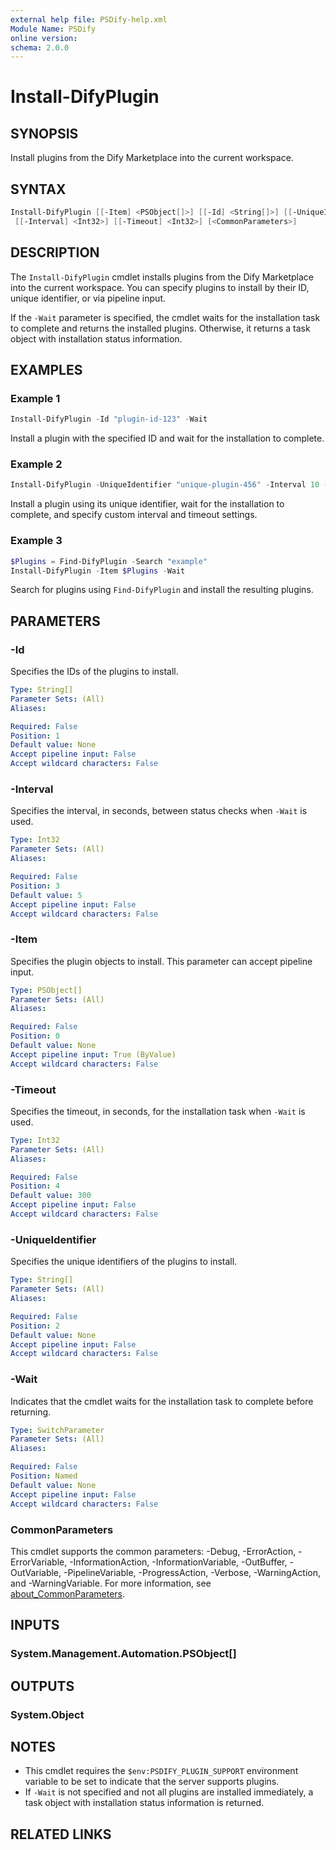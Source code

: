 ```yaml
---
external help file: PSDify-help.xml
Module Name: PSDify
online version:
schema: 2.0.0
---
```


# Install-DifyPlugin

## SYNOPSIS

Install plugins from the Dify Marketplace into the current workspace.

## SYNTAX

```powershell
Install-DifyPlugin [[-Item] <PSObject[]>] [[-Id] <String[]>] [[-UniqueIdentifier] <String[]>] [-Wait]
 [[-Interval] <Int32>] [[-Timeout] <Int32>] [<CommonParameters>]
```

## DESCRIPTION

The `Install-DifyPlugin` cmdlet installs plugins from the Dify Marketplace into the current workspace. You can specify plugins to install by their ID, unique identifier, or via pipeline input.

If the `-Wait` parameter is specified, the cmdlet waits for the installation task to complete and returns the installed plugins. Otherwise, it returns a task object with installation status information.

## EXAMPLES

### Example 1

```powershell
Install-DifyPlugin -Id "plugin-id-123" -Wait
```

Install a plugin with the specified ID and wait for the installation to complete.

### Example 2

```powershell
Install-DifyPlugin -UniqueIdentifier "unique-plugin-456" -Interval 10 -Timeout 600 -Wait
```

Install a plugin using its unique identifier, wait for the installation to complete, and specify custom interval and timeout settings.

### Example 3

```powershell
$Plugins = Find-DifyPlugin -Search "example"
Install-DifyPlugin -Item $Plugins -Wait
```

Search for plugins using `Find-DifyPlugin` and install the resulting plugins.

## PARAMETERS

### -Id

Specifies the IDs of the plugins to install.

```yaml
Type: String[]
Parameter Sets: (All)
Aliases:

Required: False
Position: 1
Default value: None
Accept pipeline input: False
Accept wildcard characters: False
```

### -Interval

Specifies the interval, in seconds, between status checks when `-Wait` is used.

```yaml
Type: Int32
Parameter Sets: (All)
Aliases:

Required: False
Position: 3
Default value: 5
Accept pipeline input: False
Accept wildcard characters: False
```

### -Item

Specifies the plugin objects to install. This parameter can accept pipeline input.

```yaml
Type: PSObject[]
Parameter Sets: (All)
Aliases:

Required: False
Position: 0
Default value: None
Accept pipeline input: True (ByValue)
Accept wildcard characters: False
```

### -Timeout

Specifies the timeout, in seconds, for the installation task when `-Wait` is used.

```yaml
Type: Int32
Parameter Sets: (All)
Aliases:

Required: False
Position: 4
Default value: 300
Accept pipeline input: False
Accept wildcard characters: False
```

### -UniqueIdentifier

Specifies the unique identifiers of the plugins to install.

```yaml
Type: String[]
Parameter Sets: (All)
Aliases:

Required: False
Position: 2
Default value: None
Accept pipeline input: False
Accept wildcard characters: False
```

### -Wait

Indicates that the cmdlet waits for the installation task to complete before returning.

```yaml
Type: SwitchParameter
Parameter Sets: (All)
Aliases:

Required: False
Position: Named
Default value: None
Accept pipeline input: False
Accept wildcard characters: False
```

### CommonParameters

This cmdlet supports the common parameters: -Debug, -ErrorAction, -ErrorVariable, -InformationAction, -InformationVariable, -OutBuffer, -OutVariable, -PipelineVariable, -ProgressAction, -Verbose, -WarningAction, and -WarningVariable. For more information, see [about_CommonParameters](http://go.microsoft.com/fwlink/?LinkID=113216).

## INPUTS

### System.Management.Automation.PSObject[]

## OUTPUTS

### System.Object

## NOTES

- This cmdlet requires the `$env:PSDIFY_PLUGIN_SUPPORT` environment variable to be set to indicate that the server supports plugins.
- If `-Wait` is not specified and not all plugins are installed immediately, a task object with installation status information is returned.

## RELATED LINKS
